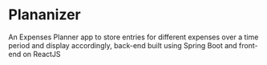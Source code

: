 # Plananizer
An Expenses Planner app to store entries for different expenses over a time period and display accordingly, back-end built using Spring Boot and front-end on ReactJS
